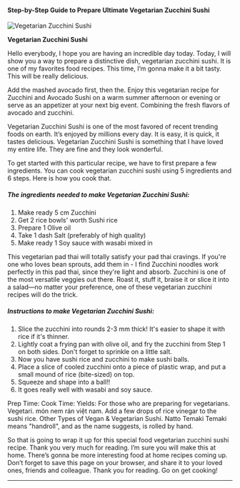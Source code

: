             

#### Step-by-Step Guide to Prepare Ultimate Vegetarian Zucchini Sushi

![Vegetarian Zucchini Sushi](https://img-global.cpcdn.com/recipes/5984630118285312/751x532cq70/vegetarian-zucchini-sushi-recipe-main-photo.jpg)

**Vegetarian Zucchini Sushi**

Hello everybody, I hope you are having an incredible day today. Today, I will show you a way to prepare a distinctive dish, vegetarian zucchini sushi. It is one of my favorites food recipes. This time, I’m gonna make it a bit tasty. This will be really delicious.

Add the mashed avocado first, then the. Enjoy this vegetarian recipe for Zucchini and Avocado Sushi on a warm summer afternoon or evening or serve as an appetizer at your next big event. Combining the fresh flavors of avocado and zucchini.

Vegetarian Zucchini Sushi is one of the most favored of recent trending foods on earth. It’s enjoyed by millions every day. It is easy, it is quick, it tastes delicious. Vegetarian Zucchini Sushi is something that I have loved my entire life. They are fine and they look wonderful.

To get started with this particular recipe, we have to first prepare a few ingredients. You can cook vegetarian zucchini sushi using 5 ingredients and 6 steps. Here is how you cook that.

##### The ingredients needed to make Vegetarian Zucchini Sushi:

1.  Make ready 5 cm Zucchini
2.  Get 2 rice bowls' worth Sushi rice
3.  Prepare 1 Olive oil
4.  Take 1 dash Salt (preferably of high quality)
5.  Make ready 1 Soy sauce with wasabi mixed in

This vegetarian pad thai will totally satisfy your pad thai cravings. If you're one who loves bean sprouts, add them in - I find Zucchini noodles work perfectly in this pad thai, since they're light and absorb. Zucchini is one of the most versatile veggies out there. Roast it, stuff it, braise it or slice it into a salad—no matter your preference, one of these vegetarian zucchini recipes will do the trick.

##### Instructions to make Vegetarian Zucchini Sushi:

1.  Slice the zucchini into rounds 2-3 mm thick! It's easier to shape it with rice if it's thinner.
2.  Lightly coat a frying pan with olive oil, and fry the zucchini from Step 1 on both sides. Don't forget to sprinkle on a little salt.
3.  Now you have sushi rice and zucchini to make sushi balls.
4.  Place a slice of cooled zucchini onto a piece of plastic wrap, and put a small mound of rice (bite-sized) on top.
5.  Squeeze and shape into a ball!!
6.  It goes really well with wasabi and soy sauce.

Prep Time: Cook Time: Yields: For those who are preparing for vegetarians. Vegetari. món nem rán việt nam. Add a few drops of rice vinegar to the sushi rice. Other Types of Vegan & Vegetarian Sushi. Natto Temaki Temaki means "handroll", and as the name suggests, is rolled by hand.

So that is going to wrap it up for this special food vegetarian zucchini sushi recipe. Thank you very much for reading. I’m sure you will make this at home. There’s gonna be more interesting food at home recipes coming up. Don’t forget to save this page on your browser, and share it to your loved ones, friends and colleague. Thank you for reading. Go on get cooking!

* * *